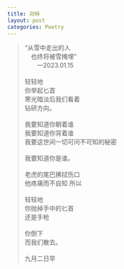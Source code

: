 ```yaml
---
title: 对峙
layout: post
categories: Poetry
---
```

>“从雪中走出的人<br>　也终将被雪掩埋”<br>　　—2023.01.15<br><br>轻轻地<br>你举起匕首<br>寒光暗淡后我们看着<br>钻研方向。<br><br>我要知道你朝着谁<br>我要知道你背着谁<br>我要这世间一切可问不可知的秘密<br><br>我要知道你是谁。<br><br>老虎的尾巴拂拭伤口<br>他疼痛而不自知 所以<br><br>轻轻地<br>你抛掉手中的匕首<br>还是手枪<br><br>你倒下<br>而我们散去。<br><br>九月二日早